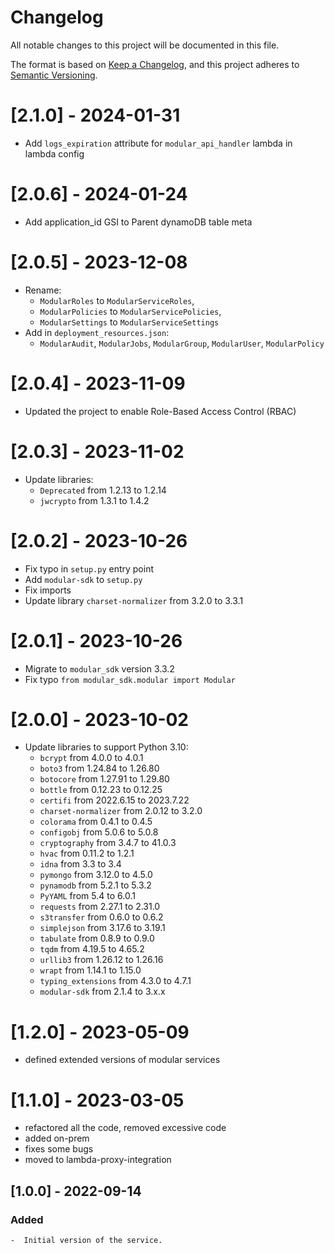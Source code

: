 # Changelog
All notable changes to this project will be documented in this file.

The format is based on [Keep a Changelog](https://keepachangelog.com/en/1.0.0/),
and this project adheres to [Semantic Versioning](https://semver.org/spec/v2.0.0.html).

# [2.1.0] - 2024-01-31
* Add `logs_expiration` attribute for `modular_api_handler` lambda in 
lambda config

# [2.0.6] - 2024-01-24
* Add application_id GSI to Parent dynamoDB table meta

# [2.0.5] - 2023-12-08
* Rename:
  * `ModularRoles` to `ModularServiceRoles`,
  * `ModularPolicies` to `ModularServicePolicies`,
  * `ModularSettings` to `ModularServiceSettings`
* Add in `deployment_resources.json`:
  * `ModularAudit`, `ModularJobs`, `ModularGroup`, `ModularUser`, `ModularPolicy` 

# [2.0.4] - 2023-11-09
* Updated the project to enable Role-Based Access Control (RBAC)

# [2.0.3] - 2023-11-02
* Update libraries:
  * `Deprecated` from 1.2.13 to 1.2.14
  * `jwcrypto` from 1.3.1 to 1.4.2

# [2.0.2] - 2023-10-26
* Fix typo in `setup.py` entry point
* Add `modular-sdk` to `setup.py`
* Fix imports
* Update library `charset-normalizer` from 3.2.0 to 3.3.1

# [2.0.1] - 2023-10-26
* Migrate to `modular_sdk` version 3.3.2
* Fix typo `from modular_sdk.modular import Modular`

# [2.0.0] - 2023-10-02
* Update libraries to support Python 3.10:
  * `bcrypt` from 4.0.0 to 4.0.1
  * `boto3` from 1.24.84 to 1.26.80
  * `botocore` from 1.27.91 to 1.29.80
  * `bottle` from 0.12.23 to 0.12.25
  * `certifi` from 2022.6.15 to 2023.7.22
  * `charset-normalizer` from 2.0.12 to 3.2.0
  * `colorama` from 0.4.1 to 0.4.5
  * `configobj` from 5.0.6 to 5.0.8
  * `cryptography` from 3.4.7 to 41.0.3
  * `hvac` from 0.11.2 to 1.2.1
  * `idna` from 3.3 to 3.4
  * `pymongo` from 3.12.0 to 4.5.0
  * `pynamodb` from 5.2.1 to 5.3.2
  * `PyYAML` from 5.4 to 6.0.1
  * `requests` from 2.27.1 to 2.31.0
  * `s3transfer` from 0.6.0 to 0.6.2
  * `simplejson` from 3.17.6 to 3.19.1
  * `tabulate` from 0.8.9 to 0.9.0
  * `tqdm` from 4.19.5 to 4.65.2
  * `urllib3` from 1.26.12 to 1.26.16
  * `wrapt` from 1.14.1 to 1.15.0
  * `typing_extensions` from 4.3.0 to 4.7.1
  * `modular-sdk` from 2.1.4 to 3.x.x

# [1.2.0] - 2023-05-09
* defined extended versions of modular services

# [1.1.0] - 2023-03-05
* refactored all the code, removed excessive code
* added on-prem
* fixes some bugs
* moved to lambda-proxy-integration

## [1.0.0] - 2022-09-14
### Added
    -  Initial version of the service.

